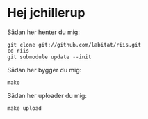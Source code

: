 Hej jchillerup
==============

Sådan her henter du mig:

    git clone git://github.com/labitat/riis.git
    cd riis
    git submodule update --init

Sådan her bygger du mig:

    make

Sådan her uploader du mig:

    make upload
